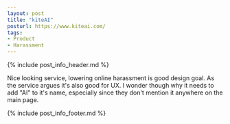 ```yaml
---
layout: post
title: "kiteAI"
posturl: https://www.kiteai.com/
tags:
- Product
- Harassment
---
```


{% include post_info_header.md %}

Nice looking service, lowering online harassment is good design goal. As the service argues it's also good for UX. I wonder though why it needs to add "AI" to it's name, especially since they don't mention it anywhere on the main page.

<!--more-->
{% include post_info_footer.md %}
